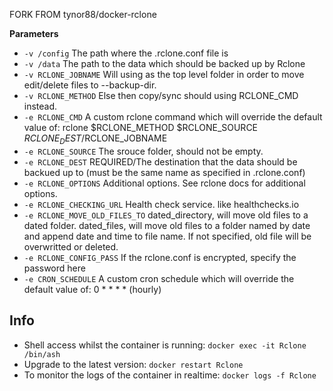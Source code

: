 [appurl]: https://rclone.org/
[healthchecks]: https://healthchecks.io/

FORK FROM tynor88/docker-rclone

**Parameters**

* `-v /config` The path where the .rclone.conf file is
* `-v /data` The path to the data which should be backed up by Rclone
* `-v RCLONE_JOBNAME` Will using as the top level folder in order to move edit/delete files to --backup-dir.
* `-v RCLONE_METHOD` Else then copy/sync should using RCLONE_CMD instead.
* `-e RCLONE_CMD` A custom rclone command which will override the default value of: rclone $RCLONE_METHOD $RCLONE_SOURCE $RCLONE_DEST/$RCLONE_JOBNAME
* `-e RCLONE_SOURCE` The srouce folder, should not be empty.
* `-e RCLONE_DEST` REQUIRED/The destination that the data should be backued up to (must be the same name as specified in .rclone.conf)
* `-e RCLONE_OPTIONS` Additional options. See rclone docs for additional options.
* `-e RCLONE_CHECKING_URL` Health check service. like healthchecks.io
* `-e RCLONE_MOVE_OLD_FILES_TO` dated_directory, will move old files to a dated folder. dated_files, will move old files to a folder named by date and append date and time to file name. If not specified, old file will be overwritted or deleted.
* `-e RCLONE_CONFIG_PASS` If the rclone.conf is encrypted, specify the password here
* `-e CRON_SCHEDULE` A custom cron schedule which will override the default value of: 0 * * * * (hourly)


## Info

* Shell access whilst the container is running: `docker exec -it Rclone /bin/ash`
* Upgrade to the latest version: `docker restart Rclone`
* To monitor the logs of the container in realtime: `docker logs -f Rclone`

